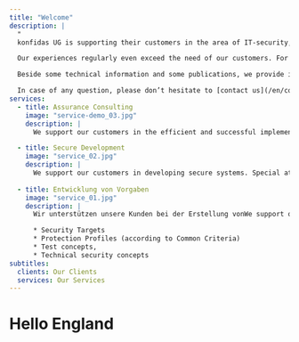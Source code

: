 ```yaml
---
title: "Welcome"
description: | 
  " 
  konfidas UG is supporting their customers in the area of IT-security, IT-assurance and general IT. Following the slogan: konfidas UG – passionate about security!

  Our experiences regularly even exceed the need of our customers. For new experiences we stand with all our know-how that you can see in our CV.

  Beside some technical information and some publications, we provide important files for cooperating with us in our [download](/en/downloads/) section.

  In case of any question, please don’t hesitate to [contact us](/en/contact/)!"
services:
  - title: Assurance Consulting
    image: "service-demo_03.jpg"
    description: |
      We support our customers in the efficient and successful implementation of formal evaluations, specifically according to the internationally recognised Common Criteria (aka ISO/IEC 15408)

  - title: Secure Development
    image: "service_02.jpg"
    description: |
      We support our customers in developing secure systems. Special attention is paid to systems whose security characteristics have to be evaluated in an independent evaluation (either concurrently or after finishing the development).
    
  - title: Entwicklung von Vorgaben
    image: "service_01.jpg"
    description: |
      Wir unterstützen unsere Kunden bei der Erstellung vonWe support our customers in the development of

      * Security Targets
      * Protection Profiles (according to Common Criteria)
      * Test concepts,
      * Technical security concepts
subtitles:
  clients: Our Clients
  services: Our Services
---
```


# Hello England